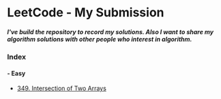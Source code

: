 # LeetCode - My Submission
##### I've build the repository to record my solutions. Also I want to share my algorithm solutions with other people who interest in algorithm.
### Index
#### - Easy

- [349. Intersection of Two Arrays](https://github.com/uiang/LeetCode/blob/master/IntersectionOfTwoArrays.java)
